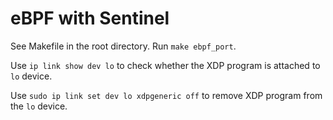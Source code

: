 # eBPF with Sentinel

See Makefile in the root directory. Run `make ebpf_port`.

Use `ip link show dev lo` to check whether the XDP program is attached to `lo` device.

Use `sudo ip link set dev lo xdpgeneric off` to remove XDP program from the `lo` device.